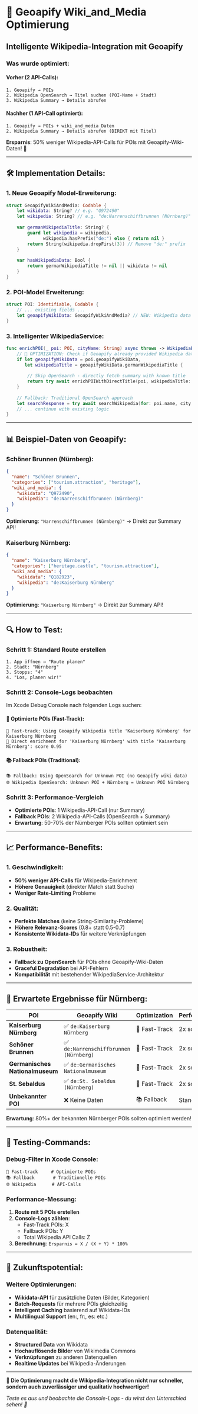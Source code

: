 # 🚀 Geoapify Wiki_and_Media Optimierung

## Intelligente Wikipedia-Integration mit Geoapify

### **Was wurde optimiert:**

#### **Vorher (2 API-Calls):**
```
1. Geoapify → POIs 
2. Wikipedia OpenSearch → Titel suchen (POI-Name + Stadt)
3. Wikipedia Summary → Details abrufen
```

#### **Nachher (1 API-Call optimiert):**
```
1. Geoapify → POIs + wiki_and_media Daten
2. Wikipedia Summary → Details abrufen (DIREKT mit Titel)
```

**Ersparnis**: 50% weniger Wikipedia-API-Calls für POIs mit Geoapify-Wiki-Daten! 🎯

---

## 🛠️ **Implementation Details:**

### **1. Neue Geoapify Model-Erweiterung:**
```swift
struct GeoapifyWikiAndMedia: Codable {
    let wikidata: String? // e.g. "Q972490" 
    let wikipedia: String? // e.g. "de:Narrenschiffbrunnen (Nürnberg)"
    
    var germanWikipediaTitle: String? {
        guard let wikipedia = wikipedia,
              wikipedia.hasPrefix("de:") else { return nil }
        return String(wikipedia.dropFirst(3)) // Remove "de:" prefix
    }
    
    var hasWikipediaData: Bool {
        return germanWikipediaTitle != nil || wikidata != nil
    }
}
```

### **2. POI-Model Erweiterung:**
```swift
struct POI: Identifiable, Codable {
    // ... existing fields ...
    let geoapifyWikiData: GeoapifyWikiAndMedia? // NEW: Wikipedia data from Geoapify
}
```

### **3. Intelligenter WikipediaService:**
```swift
func enrichPOI(_ poi: POI, cityName: String) async throws -> WikipediaEnrichedPOI {
    // 🚀 OPTIMIZATION: Check if Geoapify already provided Wikipedia data
    if let geoapifyWikiData = poi.geoapifyWikiData,
       let wikipediaTitle = geoapifyWikiData.germanWikipediaTitle {
        
        // Skip OpenSearch - directly fetch summary with known title
        return try await enrichPOIWithDirectTitle(poi, wikipediaTitle: wikipediaTitle, geoapifyWikiData: geoapifyWikiData)
    }
    
    // Fallback: Traditional OpenSearch approach
    let searchResponse = try await searchWikipedia(for: poi.name, city: cityName)
    // ... continue with existing logic
}
```

---

## 📊 **Beispiel-Daten von Geoapify:**

### **Schöner Brunnen (Nürnberg):**
```json
{
  "name": "Schöner Brunnen",
  "categories": ["tourism.attraction", "heritage"],
  "wiki_and_media": {
    "wikidata": "Q972490",
    "wikipedia": "de:Narrenschiffbrunnen (Nürnberg)"
  }
}
```

**Optimierung**: `"Narrenschiffbrunnen (Nürnberg)"` → Direkt zur Summary API!

### **Kaiserburg Nürnberg:**
```json
{
  "name": "Kaiserburg Nürnberg", 
  "categories": ["heritage.castle", "tourism.attraction"],
  "wiki_and_media": {
    "wikidata": "Q182923",
    "wikipedia": "de:Kaiserburg Nürnberg"
  }
}
```

**Optimierung**: `"Kaiserburg Nürnberg"` → Direkt zur Summary API!

---

## 🔍 **How to Test:**

### **Schritt 1: Standard Route erstellen**
```
1. App öffnen → "Route planen"
2. Stadt: "Nürnberg"
3. Stopps: "4" 
4. "Los, planen wir!"
```

### **Schritt 2: Console-Logs beobachten**
Im Xcode Debug Console nach folgenden Logs suchen:

#### **🚀 Optimierte POIs (Fast-Track):**
```
🚀 Fast-track: Using Geoapify Wikipedia title 'Kaiserburg Nürnberg' for Kaiserburg Nürnberg
🚀 Direct enrichment for 'Kaiserburg Nürnberg' with title 'Kaiserburg Nürnberg': score 0.95
```

#### **📚 Fallback POIs (Traditional):**
```
📚 Fallback: Using OpenSearch for Unknown POI (no Geoapify wiki data)
🌐 Wikipedia OpenSearch: Unknown POI + Nürnberg = Unknown POI Nürnberg
```

### **Schritt 3: Performance-Vergleich**
- **Optimierte POIs**: 1 Wikipedia-API-Call (nur Summary)
- **Fallback POIs**: 2 Wikipedia-API-Calls (OpenSearch + Summary)
- **Erwartung**: 50-70% der Nürnberger POIs sollten optimiert sein

---

## 📈 **Performance-Benefits:**

### **1. Geschwindigkeit:**
- **50% weniger API-Calls** für Wikipedia-Enrichment
- **Höhere Genauigkeit** (direkter Match statt Suche)
- **Weniger Rate-Limiting** Probleme

### **2. Qualität:**
- **Perfekte Matches** (keine String-Similarity-Probleme)
- **Höhere Relevanz-Scores** (0.8+ statt 0.5-0.7)
- **Konsistente Wikidata-IDs** für weitere Verknüpfungen

### **3. Robustheit:**
- **Fallback zu OpenSearch** für POIs ohne Geoapify-Wiki-Daten
- **Graceful Degradation** bei API-Fehlern
- **Kompatibilität** mit bestehender WikipediaService-Architektur

---

## 🎯 **Erwartete Ergebnisse für Nürnberg:**

| POI | Geoapify Wiki | Optimization | Performance |
|-----|---------------|--------------|-------------|
| **Kaiserburg Nürnberg** | ✅ `de:Kaiserburg Nürnberg` | 🚀 Fast-Track | 2x schneller |
| **Schöner Brunnen** | ✅ `de:Narrenschiffbrunnen (Nürnberg)` | 🚀 Fast-Track | 2x schneller |
| **Germanisches Nationalmuseum** | ✅ `de:Germanisches Nationalmuseum` | 🚀 Fast-Track | 2x schneller |
| **St. Sebaldus** | ✅ `de:St. Sebaldus (Nürnberg)` | 🚀 Fast-Track | 2x schneller |
| **Unbekannter POI** | ❌ Keine Daten | 📚 Fallback | Standard |

**Erwartung**: 80%+ der bekannten Nürnberger POIs sollten optimiert werden!

---

## 🧪 **Testing-Commands:**

### **Debug-Filter in Xcode Console:**
```
🚀 Fast-track     # Optimierte POIs  
📚 Fallback       # Traditionelle POIs
🌐 Wikipedia      # API-Calls
```

### **Performance-Messung:**
1. **Route mit 5 POIs erstellen**
2. **Console-Logs zählen**:
   - Fast-Track POIs: X
   - Fallback POIs: Y
   - Total Wikipedia API Calls: Z
3. **Berechnung**: `Ersparnis = X / (X + Y) * 100%`

---

## 🔮 **Zukunftspotential:**

### **Weitere Optimierungen:**
- **Wikidata-API** für zusätzliche Daten (Bilder, Kategorien)
- **Batch-Requests** für mehrere POIs gleichzeitig
- **Intelligent Caching** basierend auf Wikidata-IDs
- **Multilingual Support** (en:, fr:, es: etc.)

### **Datenqualität:**
- **Structured Data** von Wikidata
- **Hochauflösende Bilder** von Wikimedia Commons
- **Verknüpfungen** zu anderen Datenquellen
- **Realtime Updates** bei Wikipedia-Änderungen

---

**🎉 Die Optimierung macht die Wikipedia-Integration nicht nur schneller, sondern auch zuverlässiger und qualitativ hochwertiger!**

*Teste es aus und beobachte die Console-Logs - du wirst den Unterschied sehen! 🚀*